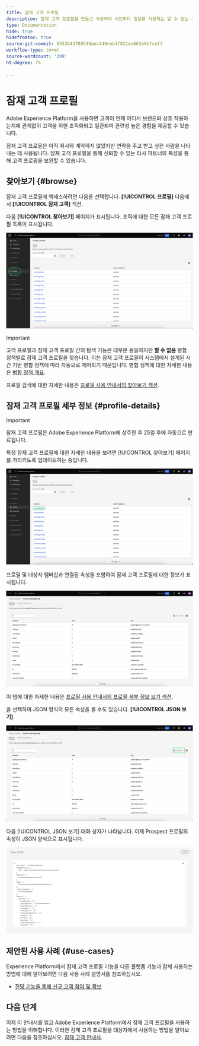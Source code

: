 ```yaml
---
title: 잠재 고객 프로필
description: 잠재 고객 프로필을 만들고 사용하여 서드파티 정보를 사용하는 알 수 없는 고객에 대한 정보를 수집하는 방법을 알아봅니다.
type: Documentation
hide: true
hidefromtoc: true
source-git-commit: 6553643789549aec449ceb4f821ea663a0bfcef3
workflow-type: tm+mt
source-wordcount: '399'
ht-degree: 7%

---
```



# 잠재 고객 프로필

Adobe Experience Platform을 사용하면 고객이 언제 어디서 브랜드와 상호 작용하는지에 관계없이 고객을 위한 조직화되고 일관되며 관련성 높은 경험을 제공할 수 있습니다.

잠재 고객 프로필은 아직 회사와 계약하지 않았지만 연락을 주고 받고 싶은 사람을 나타내는 데 사용됩니다. 잠재 고객 프로필을 통해 신뢰할 수 있는 타사 파트너의 특성을 통해 고객 프로필을 보완할 수 있습니다.

## 찾아보기 {#browse}

잠재 고객 프로필에 액세스하려면 다음을 선택합니다. **[!UICONTROL 프로필]** 다음에서 **[!UICONTROL 잠재 고객]** 섹션.

다음 **[!UICONTROL 찾아보기]** 페이지가 표시됩니다. 조직에 대한 모든 잠재 고객 프로필 목록이 표시됩니다.

![다음 [!UICONTROL 프로필] 버튼이 강조 표시되고 [!UICONTROL 찾아보기] 잠재 고객 프로필 페이지](../images/prospect-profile/browse-profiles.png)

>[!IMPORTANT]
>
>고객 프로필과 잠재 고객 프로필 간의 탐색 기능은 대부분 동일하지만 **할 수 없음** 병합 정책별로 잠재 고객 프로필을 찾습니다. 이는 잠재 고객 프로필이 시스템에서 설계된 시간 기반 병합 정책에 따라 자동으로 제어되기 때문입니다. 병합 정책에 대한 자세한 내용은 [병합 정책 개요](../merge-policies/overview.md).

프로필 검색에 대한 자세한 내용은 [프로필 사용 안내서의 찾아보기 섹션](./user-guide.md#browse-identity).

## 잠재 고객 프로필 세부 정보 {#profile-details}

>[!IMPORTANT]
>
>잠재 고객 프로필은 Adobe Experience Platform에 상주한 후 25일 후에 자동으로 만료됩니다.

특정 잠재 고객 프로필에 대한 자세한 내용을 보려면 [!UICONTROL 찾아보기] 페이지를 가리키도록 업데이트하는 중입니다.

![Prospect Profile 은 Browse 페이지에서 강조 표시됩니다.](../images/prospect-profile/select-specific-profile.png)

프로필 및 대상자 멤버십과 연결된 속성을 포함하여 잠재 고객 프로필에 대한 정보가 표시됩니다.

![Prospect Profile Details 페이지가 표시됩니다.](../images/prospect-profile/profile-details.png)

이 탭에 대한 자세한 내용은 [프로필 사용 안내서의 프로필 세부 정보 보기 섹션](./user-guide.md#profile-detail).

을 선택하여 JSON 형식의 모든 속성을 볼 수도 있습니다. **[!UICONTROL JSON 보기]**.

![다음 [!UICONTROL JSON 보기] prospect profile details 페이지에서 버튼이 강조 표시됩니다.](../images/prospect-profile/profile-select-view-json.png)

다음 [!UICONTROL JSON 보기] 대화 상자가 나타납니다. 이제 Prospect 프로필의 속성이 JSON 양식으로 표시됩니다.

![Prospect 프로필의 속성은 JSON 양식으로 표시됩니다.](../images/prospect-profile/profile-view-json.png)

## 제안된 사용 사례 {#use-cases}

Experience Platform에서 잠재 고객 프로필 기능을 다른 플랫폼 기능과 함께 사용하는 방법에 대해 알아보려면 다음 사용 사례 설명서를 참조하십시오.

- [전망 기능을 통해 신규 고객 참여 및 확보](../../rtcdp/partner-data/prospecting.md)

## 다음 단계

이제 이 안내서를 읽고 Adobe Experience Platform에서 잠재 고객 프로필을 사용하는 방법을 이해합니다. 이러한 잠재 고객 프로필을 대상자에서 사용하는 방법을 알아보려면 다음을 참조하십시오. [잠재 고객 안내서](../../segmentation/ui/prospect-audience.md).
